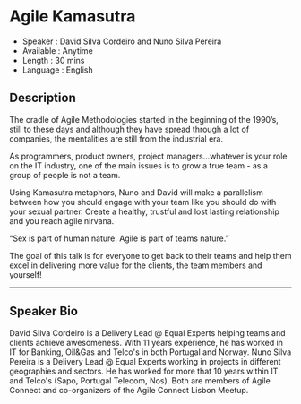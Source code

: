 Agile Kamasutra
========================

* Speaker   : David Silva Cordeiro and Nuno Silva Pereira
* Available : Anytime 
* Length    : 30 mins
* Language  : English

Description
-----------

The cradle of Agile Methodologies started in the beginning of the 1990’s, still to these days and although they have spread through a lot of companies, the mentalities are still from the industrial era.

As programmers, product owners, project managers…whatever is your role on the IT industry, one of the main issues is to grow a true team - as a group of people is not a team.

Using Kamasutra metaphors, Nuno and David will make a parallelism between how you should engage with your team like you should do with your sexual partner. Create a healthy, trustful and lost lasting relationship and you reach agile nirvana.

“Sex is part of human nature. Agile is part of teams nature.”

The goal of this talk is for everyone to get back to their teams and help them excel in delivering more value for the clients, the team members and yourself!

---------------

Speaker Bio
-----------

 David Silva Cordeiro is a Delivery Lead @ Equal Experts helping teams and clients achieve awesomeness. With 11 years experience, he has worked in IT for Banking, Oil&Gas and Telco's in both Portugal and Norway. 
 Nuno Silva Pereira is a Delivery Lead @ Equal Experts working in projects in different geographies and sectors. He has worked for more that 10 years within IT and Telco's (Sapo, Portugal Telecom, Nos). 
 Both are members of Agile Connect and co-organizers of the Agile Connect Lisbon Meetup.
